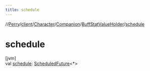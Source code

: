 ```yaml
---
title: schedule
---
```

//[Perry](../../../../../index.html)/[client](../../../index.html)/[Character](../../index.html)/[Companion](../index.html)/[BuffStatValueHolder](index.html)/[schedule](schedule.html)



# schedule



[jvm]\
val [schedule](schedule.html): [ScheduledFuture](https://docs.oracle.com/javase/8/docs/api/java/util/concurrent/ScheduledFuture.html)<*>




